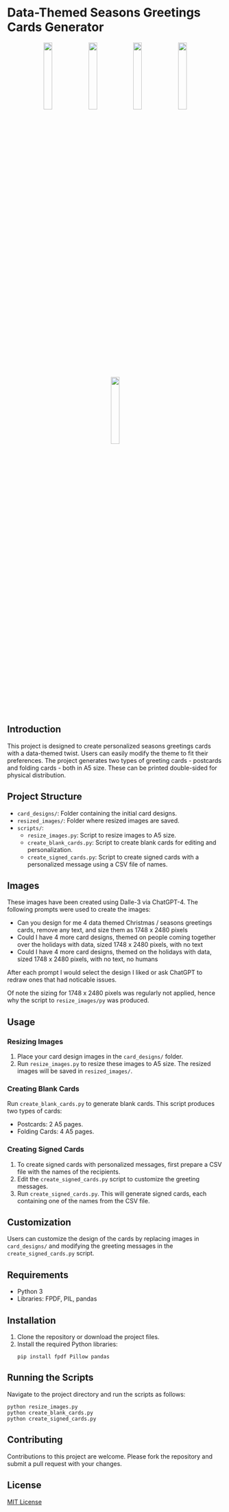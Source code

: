 # Data-Themed Seasons Greetings Cards Generator

<p align="center">
  <img src="resized_images/resized_design1.png" width="20%" />
  <img src="resized_images/resized_design2.png" width="20%" />
  <img src="resized_images/resized_design3.png" width="20%" />
  <img src="resized_images/resized_design4.png" width="20%" />
  <img src="resized_images/resized_design5.png" width="20%" />
</p>


## Introduction
This project is designed to create personalized seasons greetings cards with a data-themed twist. Users can easily modify the theme to fit their preferences. The project generates two types of greeting cards - postcards and folding cards - both in A5 size. These can be printed double-sided for physical distribution.

## Project Structure
- `card_designs/`: Folder containing the initial card designs.
- `resized_images/`: Folder where resized images are saved.
- `scripts/`:
  - `resize_images.py`: Script to resize images to A5 size.
  - `create_blank_cards.py`: Script to create blank cards for editing and personalization.
  - `create_signed_cards.py`: Script to create signed cards with a personalized message using a CSV file of names.

## Images

These images have been created using Dalle-3 via ChatGPT-4. The following prompts were used to create the images:

- Can you design for me 4 data themed Christmas / seasons greetings cards, remove any text, and size them as 1748 x 2480 pixels
- Could I have 4 more card designs, themed on people coming together over the holidays with data, sized 1748 x 2480 pixels, with no text
- Could I have 4 more card designs, themed on the holidays with data, sized 1748 x 2480 pixels, with no text, no humans

After each prompt I would select the design I liked or ask ChatGPT to redraw ones that had noticable issues. 

Of note the sizing for 1748 x 2480 pixels was regularly not applied, hence why the script to `resize_images/py` was produced. 

## Usage
### Resizing Images
1. Place your card design images in the `card_designs/` folder.
2. Run `resize_images.py` to resize these images to A5 size. The resized images will be saved in `resized_images/`.

### Creating Blank Cards
Run `create_blank_cards.py` to generate blank cards. This script produces two types of cards:
- Postcards: 2 A5 pages.
- Folding Cards: 4 A5 pages.

### Creating Signed Cards
1. To create signed cards with personalized messages, first prepare a CSV file with the names of the recipients.
2. Edit the `create_signed_cards.py` script to customize the greeting messages.
3. Run `create_signed_cards.py`. This will generate signed cards, each containing one of the names from the CSV file.

## Customization
Users can customize the design of the cards by replacing images in `card_designs/` and modifying the greeting messages in the `create_signed_cards.py` script.

## Requirements
- Python 3
- Libraries: FPDF, PIL, pandas

## Installation
1. Clone the repository or download the project files.
2. Install the required Python libraries:
   ```
   pip install fpdf Pillow pandas
   ```

## Running the Scripts
Navigate to the project directory and run the scripts as follows:
```
python resize_images.py
python create_blank_cards.py
python create_signed_cards.py
```

## Contributing
Contributions to this project are welcome. Please fork the repository and submit a pull request with your changes.

## License
[MIT License](LICENSE)
